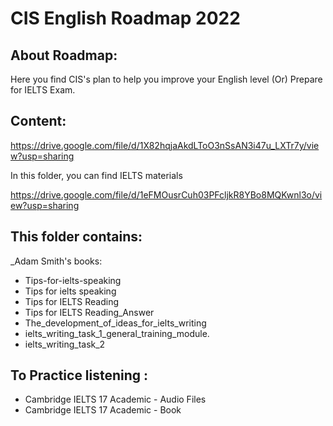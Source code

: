 # CIS English Roadmap 2022

## About Roadmap:
Here you find CIS's plan to help you improve your English level (Or) Prepare for IELTS Exam.
## Content:
https://drive.google.com/file/d/1X82hqjaAkdLToO3nSsAN3i47u_LXTr7y/view?usp=sharing

In this folder, you can find IELTS materials

https://drive.google.com/file/d/1eFMOusrCuh03PFcljkR8YBo8MQKwnl3o/view?usp=sharing

## This folder contains:

_Adam Smith's books:

- Tips-for-ielts-speaking
- Tips for ielts speaking
- Tips for IELTS Reading
- Tips for IELTS Reading_Answer
- The_development_of_ideas_for_ielts_writing
- ielts_writing_task_1_general_training_module.
- ielts_writing_task_2

## To Practice listening :

- Cambridge IELTS 17 Academic - Audio Files
- Cambridge IELTS 17 Academic - Book

